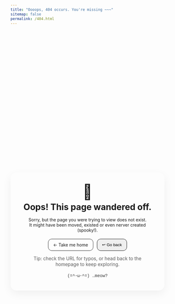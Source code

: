 ```yaml
---
title: "Oooops, 404 occurs. You're missing ~~~"
sitemap: false
permalink: /404.html
---
```


<div class="nf-wrap">
  <div class="nf-emoji" aria-hidden="true">🐾</div>
  <h1>Oops! This page wandered off.</h1>
  <p>
    Sorry, but the page you were trying to view does not exist.<br/>
    It might have been moved, existed or even nerver created (spooky!).
  </p>

  <div class="nf-actions">
    <a class="btn" href="{{ "/" | relative_url }}">← Take me home</a>
    <button class="btn" onclick="history.back()">↩︎ Go back</button>
  </div>

  <p class="nf-tip">
    Tip: check the URL for typos, or head back to the homepage to keep exploring.
  </p>

  <div class="nf-cat" aria-hidden="true">
    <span> (=^･ω･^=) </span>
    <span class="blink">…meow?</span>
  </div>
</div>

<style>
  .nf-wrap {
    max-width: 680px;
    margin: 12vh auto;
    padding: 2.5rem;
    text-align: center;
    border-radius: 1.25rem;
    box-shadow: 0 10px 30px rgba(0,0,0,.06);
  }
  .nf-emoji {
    font-size: 3rem;
    line-height: 1;
    margin-bottom: .5rem;
  }
  h1 { margin: .2rem 0 1rem; }
  .nf-actions { margin: 1.25rem 0 1rem; display: flex; gap: .75rem; justify-content: center; flex-wrap: wrap; }
  .btn {
    display: inline-block;
    padding: .6rem 1rem;
    border-radius: .75rem;
    border: 1px solid currentColor;
    text-decoration: none;
    cursor: pointer;
  }
  .btn:hover { transform: translateY(-1px); }
  .nf-tip { opacity: .7; font-size: .95rem; }
  .nf-cat { margin-top: 1rem; opacity: .85; font-family: ui-monospace, SFMono-Regular, Menlo, Consolas, "Liberation Mono", monospace; }
  .blink { animation: blink 1.2s steps(2, start) infinite; }
  @keyframes blink { to { visibility: hidden; } }
</style>


